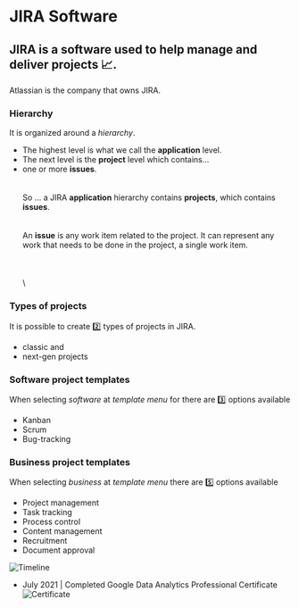 # JIRA Software


## JIRA is a software used to help manage and deliver projects 📈.

Atlassian is the company that owns JIRA.

### Hierarchy
It is organized around a *hierarchy*.

- The highest level is what we call the **application** level.
- The next level is the **project** level which contains...
- one or more **issues**.
\
\
\
So ... a JIRA **application** hierarchy contains **projects**, which contains **issues**.
\
\
\
An **issue** is any work item related to the project.
It can represent any work that needs to be done in the project, a single work item.
\
\
\
\
\
### Types of projects
It is possible to create 2️⃣ types of projects in JIRA.
- classic and
- next-gen projects



### Software project templates
When selecting _software_ at _template menu_ for there are 3️⃣ options available 
- Kanban
- Scrum
- Bug-tracking

### Business project templates
When selecting _business_ at _template menu_ there are :five: options available 
- Project management
- Task tracking
- Process control
- Content management
- Recruitment
- Document approval

![Timeline](https://github.com/RosanaFSS/Timeline/blob/R-coding/giphy.gif)



* July 2021   | Completed Google Data Analytics Professional Certificate ![Certificate](https://github.com/RosanaFSS/Timeline/blob/main/CERTIFICATE_LANDING_PAGE_M474NZHHYG43.jpeg)

